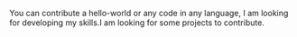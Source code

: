 You can contribute a hello-world or any code in any language,
I am looking for developing my skills.I am looking for some projects to contribute.

